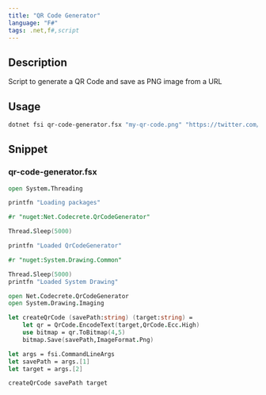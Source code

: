```yaml
---
title: "QR Code Generator"
language: "F#"
tags: .net,f#,script
---
```


## Description

Script to generate a QR Code and save as PNG image from a URL

## Usage

```bash
dotnet fsi qr-code-generator.fsx "my-qr-code.png" "https://twitter.com/user-profile"
```

## Snippet 

### qr-code-generator.fsx

```fsharp
open System.Threading

printfn "Loading packages"

#r "nuget:Net.Codecrete.QrCodeGenerator"

Thread.Sleep(5000)

printfn "Loaded QrCodeGenerator"

#r "nuget:System.Drawing.Common"

Thread.Sleep(5000)
printfn "Loaded System Drawing"

open Net.Codecrete.QrCodeGenerator
open System.Drawing.Imaging

let createQrCode (savePath:string) (target:string) = 
    let qr = QrCode.EncodeText(target,QrCode.Ecc.High)
    use bitmap = qr.ToBitmap(4,5)
    bitmap.Save(savePath,ImageFormat.Png)

let args = fsi.CommandLineArgs
let savePath = args.[1]
let target = args.[2]

createQrCode savePath target
```